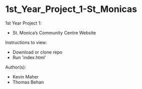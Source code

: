# 1st_Year_Project_1-St_Monicas
1st Year Project 1:
- St. Monica’s Community Centre Website

Instructions to  view:
- Download or clone repo
- Run 'index.html'

Author(s):
- Kevin Maher
- Thomas Behan
